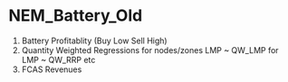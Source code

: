 # NEM_Battery_Old

1. Battery Profitablity (Buy Low Sell High)
2. Quantity Weighted Regressions for nodes/zones
  LMP ~ QW_LMP for
  LMP ~ QW_RRP etc
3. FCAS Revenues
